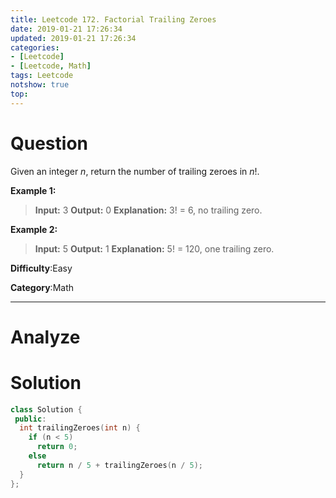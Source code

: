 ```yaml
---
title: Leetcode 172. Factorial Trailing Zeroes
date: 2019-01-21 17:26:34
updated: 2019-01-21 17:26:34
categories: 
- [Leetcode]
- [Leetcode, Math]
tags: Leetcode
notshow: true
top:
---
```


# Question

Given an integer  _n_, return the number of trailing zeroes in  _n_!.

**Example 1:**

> **Input:** 3
> **Output:** 0
> **Explanation:** 3! = 6, no trailing zero.

**Example 2:**

> **Input:** 5
> **Output:** 1
> **Explanation:** 5! = 120, one trailing zero.

**Difficulty**:Easy

**Category**:Math

<!-- more -->

------------

# Analyze

# Solution

```cpp
class Solution {
 public:
  int trailingZeroes(int n) {
    if (n < 5)
      return 0;
    else
      return n / 5 + trailingZeroes(n / 5);
  }
};
```



